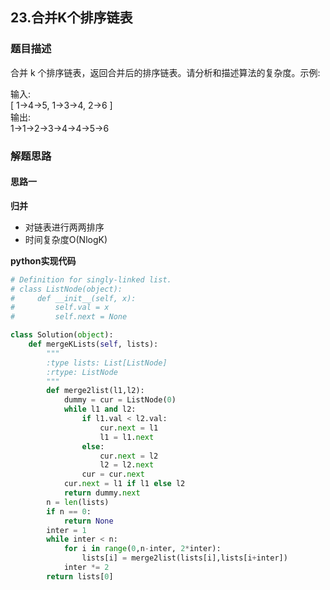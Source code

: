 ## 23.合并K个排序链表
### 题目描述
合并 k 个排序链表，返回合并后的排序链表。请分析和描述算法的复杂度。示例:

输入:  
[
  1->4->5,
  1->3->4,
  2->6
]  
输出:  
1->1->2->3->4->4->5->6
### 解题思路
#### 思路一
**归并**
- 对链表进行两两排序
- 时间复杂度O(NlogK)

**python实现代码**
```python
# Definition for singly-linked list.
# class ListNode(object):
#     def __init__(self, x):
#         self.val = x
#         self.next = None

class Solution(object):
    def mergeKLists(self, lists):
        """
        :type lists: List[ListNode]
        :rtype: ListNode
        """
        def merge2list(l1,l2):
            dummy = cur = ListNode(0)
            while l1 and l2:
                if l1.val < l2.val:
                    cur.next = l1
                    l1 = l1.next
                else:
                    cur.next = l2
                    l2 = l2.next
                cur = cur.next
            cur.next = l1 if l1 else l2
            return dummy.next
        n = len(lists)
        if n == 0:
            return None
        inter = 1
        while inter < n:
            for i in range(0,n-inter, 2*inter):
                lists[i] = merge2list(lists[i],lists[i+inter])
            inter *= 2
        return lists[0] 
```

